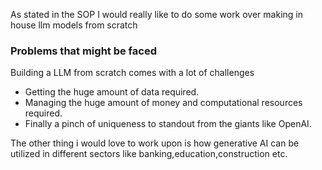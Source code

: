 <p>As stated in the SOP I would really like to do some work over making in house llm models from scratch</p>
<h3>Problems that might be faced</h3>
<p>Building a LLM from scratch comes with a lot of challenges </p>
<ul>
  <li>Getting the huge amount of data required.</li>
  <li>Managing the huge amount of money and computational resources required.</li>
  <li>Finally a pinch of uniqueness to standout from the giants like OpenAI.</li>
</ul>
<p>The other thing i would love to work upon is how generative AI can be utilized in different sectors like banking,education,construction etc.</p>
